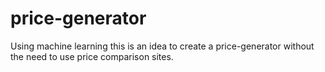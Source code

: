 # price-generator
Using machine learning this is an idea to create a price-generator without the need to use price comparison sites.
